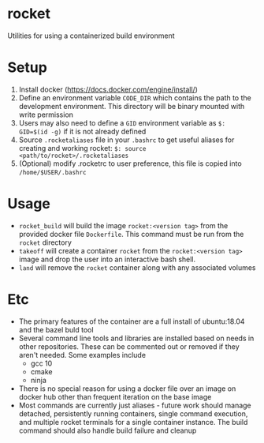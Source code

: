 # rocket
Utilities for using a containerized build environment

# Setup
1. Install docker (https://docs.docker.com/engine/install/)
2. Define an environment variable `CODE_DIR` which contains the path to the development environment. This directory will be binary mounted with write permission
3. Users may also need to define a `GID` environment variable as ```$: GID=$(id -g)``` if it is not already defined
4. Source `.rocketaliases` file in your `.bashrc` to get useful aliases for creating and working rocket: ```$: source <path/to/rocket>/.rocketaliases```
5. (Optional) modify .rocketrc to user preference, this file is copied into `/home/$USER/.bashrc`

# Usage
* `rocket_build` will build the image `rocket:<version tag>` from the provided docker file `Dockerfile`. This command must be run from the `rocket` directory
* `takeoff` will create a container `rocket` from the `rocket:<version tag>` image and drop the user into an interactive bash shell. 
* `land` will remove the `rocket` container along with any associated volumes

# Etc
* The primary features of the container are a full install of ubuntu:18.04 and the bazel buld tool
* Several command line tools and libraries are installed based on needs in other repositories. These can be commented out or removed if they aren't needed. Some examples include
  * gcc 10
  * cmake
  * ninja
* There is no special reason for using a docker file over an image on docker hub other than frequent iteration on the base image
* Most commands are currently just aliases - future work should manage detached, persistently running containers, single command execution, and multiple rocket terminals for a single container instance. The build command should also handle build failure and cleanup
